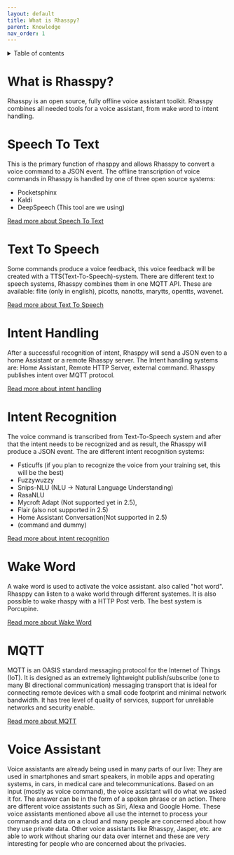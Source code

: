 ```yaml
---
layout: default
title: What is Rhasspy?
parent: Knowledge
nav_order: 1
---
```


<details close markdown="block">
  <summary>
    Table of contents
  </summary>
  {: .text-delta }
1. TOC
{:toc}
</details>

# What is Rhasspy?
Rhasspy is an open source, fully offline voice assistant toolkit.
Rhasspy combines all needed tools for a voice assistant, from wake word to intent handling.
 
# Speech To Text
This is the primary function of rhasppy and allows Rhasspy to convert a voice command to a JSON event.
The offline transcription of voice commands in Rhasspy is handled by one of three open source systems:
 
- Pocketsphinx
- Kaldi
- DeepSpeech (This tool are we using)
 
[Read more about Speech To Text](/pages/knowledge/speech-to-text)
 
 
# Text To Speech
Some commands produce a voice feedback, this voice feedback will be created with a TTS(Text-To-Speech)-system.
There are different text to speech systems, Rhasspy combines them in one MQTT API. 
These are available: flite (only in english), picotts, nanotts, marytts, opentts, wavenet.
 
[Read more about Text To Speech](/pages/knowledge/text-to-speech)
 
# Intent Handling
After a successful recognition of intent, Rhasppy will send a JSON even to a home Assistant or a remote Rhasspy server.
The Intent handling systems are: Home Assistant, Remote HTTP Server, external command. Rhasspy publishes intent over MQTT 
protocol.
 
[Read more about intent handling](/pages/knowledge/intent-handling)
 
# Intent Recognition
The voice command is transcribed from Text-To-Speech system and after that the intent needs to be recognized and as 
result, the Rhasspy will produce a JSON event. The are different intent recognition systems:
- Fsticuffs (if you plan  to recognize the voice from your training set, this will be the best)
- Fuzzywuzzy
- Snips-NLU (NLU -> Natural Language Understanding)
- RasaNLU
- Mycroft Adapt (Not supported yet in 2.5), 
- Flair (also not supported in 2.5)
- Home Assistant Conversation(Not supported in 2.5)
- (command and dummy)
 
[Read more about intent recognition](/pages/knowledge/intent-recognition)
 
# Wake Word
A wake word is used to activate the voice assistant. also called "hot word".
Rhasppy can listen to a wake world through different systemes. It is also possible to wake rhaspy with a 
HTTP Post verb. The best system is Porcupine.
 
[Read more about Wake Word](/pages/knowledge/wake-word)
 
# MQTT
MQTT is an OASIS standard messaging protocol for the Internet of Things (IoT). It is designed as an extremely 
lightweight publish/subscribe (one to many BI directional communication) messaging transport that is ideal for 
connecting remote devices with a small code footprint and minimal network bandwidth. It has tree level of quality of 
services, support for unreliable networks and security enable.
 
[Read more about MQTT](/pages/knowledge/mqtt)
 
 
# Voice Assistant
 
Voice assistants are already being used in many parts of our live: They are used in smartphones and 
smart speakers, in mobile apps and operating systems, in cars, in medical care and telecommunications.
Based on an input (mostly as voice command), the voice assistant will do what we asked it for. The answer
can be in the form of a spoken phrase or an action.
There are different voice assistants such as Siri, Alexa and Google Home.
These voice assistants mentioned above all use the internet to process your commands and data on a cloud and many people are concerned about 
how they use private data. 
Other voice assistants like Rhasspy, Jasper, etc. are able to work without sharing our data over internet and these 
are very interesting for people who are concerned about the privacies.
